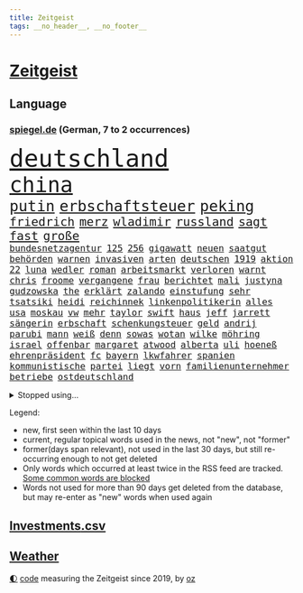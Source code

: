 ```yaml
---
title: Zeitgeist
tags: __no_header__, __no_footer__
---
```


# [Zeitgeist](https://oliz.io/zeitgeist/)

## Language

<h3><a href="https://www.spiegel.de" target="_blank">spiegel.de</a> (German, 7 to 2 occurrences)</h3>
<p style="font-family:monospace">
<span style="font-size:32pt"><a href="news_links.html#deutschland" class="current">deutschland</a></span>
<br>
<span style="font-size:28pt"><a href="news_links.html#china" class="current">china</a></span>
<br>
<span style="font-size:20pt"><a href="news_links.html#putin" class="current">putin</a></span>
<span style="font-size:20pt"><a href="news_links.html#erbschaftsteuer" class="new">erbschaftsteuer</a></span>
<span style="font-size:20pt"><a href="news_links.html#peking" class="current">peking</a></span>
<br>
<span style="font-size:16pt"><a href="news_links.html#friedrich" class="current">friedrich</a></span>
<span style="font-size:16pt"><a href="news_links.html#merz" class="current">merz</a></span>
<span style="font-size:16pt"><a href="news_links.html#wladimir" class="current">wladimir</a></span>
<span style="font-size:16pt"><a href="news_links.html#russland" class="current">russland</a></span>
<span style="font-size:16pt"><a href="news_links.html#sagt" class="current">sagt</a></span>
<span style="font-size:16pt"><a href="news_links.html#fast" class="current">fast</a></span>
<span style="font-size:16pt"><a href="news_links.html#große" class="current">große</a></span>
<br>
<span style="font-size:12pt"><a href="news_links.html#bundesnetzagentur" class="current">bundesnetzagentur</a></span>
<span style="font-size:12pt"><a href="news_links.html#125" class="current">125</a></span>
<span style="font-size:12pt"><a href="news_links.html#256" class="new">256</a></span>
<span style="font-size:12pt"><a href="news_links.html#gigawatt" class="new">gigawatt</a></span>
<span style="font-size:12pt"><a href="news_links.html#neuen" class="current">neuen</a></span>
<span style="font-size:12pt"><a href="news_links.html#saatgut" class="new">saatgut</a></span>
<span style="font-size:12pt"><a href="news_links.html#behörden" class="current">behörden</a></span>
<span style="font-size:12pt"><a href="news_links.html#warnen" class="current">warnen</a></span>
<span style="font-size:12pt"><a href="news_links.html#invasiven" class="current">invasiven</a></span>
<span style="font-size:12pt"><a href="news_links.html#arten" class="current">arten</a></span>
<span style="font-size:12pt"><a href="news_links.html#deutschen" class="current">deutschen</a></span>
<span style="font-size:12pt"><a href="news_links.html#1919" class="new">1919</a></span>
<span style="font-size:12pt"><a href="news_links.html#aktion" class="current">aktion</a></span>
<span style="font-size:12pt"><a href="news_links.html#22" class="current">22</a></span>
<span style="font-size:12pt"><a href="news_links.html#luna" class="current">luna</a></span>
<span style="font-size:12pt"><a href="news_links.html#wedler" class="new">wedler</a></span>
<span style="font-size:12pt"><a href="news_links.html#roman" class="current">roman</a></span>
<span style="font-size:12pt"><a href="news_links.html#arbeitsmarkt" class="current">arbeitsmarkt</a></span>
<span style="font-size:12pt"><a href="news_links.html#verloren" class="current">verloren</a></span>
<span style="font-size:12pt"><a href="news_links.html#warnt" class="current">warnt</a></span>
<span style="font-size:12pt"><a href="news_links.html#chris" class="current">chris</a></span>
<span style="font-size:12pt"><a href="news_links.html#froome" class="new">froome</a></span>
<span style="font-size:12pt"><a href="news_links.html#vergangene" class="current">vergangene</a></span>
<span style="font-size:12pt"><a href="news_links.html#frau" class="current">frau</a></span>
<span style="font-size:12pt"><a href="news_links.html#berichtet" class="current">berichtet</a></span>
<span style="font-size:12pt"><a href="news_links.html#mali" class="current">mali</a></span>
<span style="font-size:12pt"><a href="news_links.html#justyna" class="new">justyna</a></span>
<span style="font-size:12pt"><a href="news_links.html#gudzowska" class="new">gudzowska</a></span>
<span style="font-size:12pt"><a href="news_links.html#the" class="current">the</a></span>
<span style="font-size:12pt"><a href="news_links.html#erklärt" class="current">erklärt</a></span>
<span style="font-size:12pt"><a href="news_links.html#zalando" class="new">zalando</a></span>
<span style="font-size:12pt"><a href="news_links.html#einstufung" class="current">einstufung</a></span>
<span style="font-size:12pt"><a href="news_links.html#sehr" class="current">sehr</a></span>
<span style="font-size:12pt"><a href="news_links.html#tsatsiki" class="new">tsatsiki</a></span>
<span style="font-size:12pt"><a href="news_links.html#heidi" class="current">heidi</a></span>
<span style="font-size:12pt"><a href="news_links.html#reichinnek" class="current">reichinnek</a></span>
<span style="font-size:12pt"><a href="news_links.html#linkenpolitikerin" class="current">linkenpolitikerin</a></span>
<span style="font-size:12pt"><a href="news_links.html#alles" class="current">alles</a></span>
<span style="font-size:12pt"><a href="news_links.html#usa" class="current">usa</a></span>
<span style="font-size:12pt"><a href="news_links.html#moskau" class="current">moskau</a></span>
<span style="font-size:12pt"><a href="news_links.html#vw" class="current">vw</a></span>
<span style="font-size:12pt"><a href="news_links.html#mehr" class="current">mehr</a></span>
<span style="font-size:12pt"><a href="news_links.html#taylor" class="current">taylor</a></span>
<span style="font-size:12pt"><a href="news_links.html#swift" class="current">swift</a></span>
<span style="font-size:12pt"><a href="news_links.html#haus" class="current">haus</a></span>
<span style="font-size:12pt"><a href="news_links.html#jeff" class="current">jeff</a></span>
<span style="font-size:12pt"><a href="news_links.html#jarrett" class="new">jarrett</a></span>
<span style="font-size:12pt"><a href="news_links.html#sängerin" class="current">sängerin</a></span>
<span style="font-size:12pt"><a href="news_links.html#erbschaft" class="new">erbschaft</a></span>
<span style="font-size:12pt"><a href="news_links.html#schenkungsteuer" class="new">schenkungsteuer</a></span>
<span style="font-size:12pt"><a href="news_links.html#geld" class="current">geld</a></span>
<span style="font-size:12pt"><a href="news_links.html#andrij" class="new">andrij</a></span>
<span style="font-size:12pt"><a href="news_links.html#parubi" class="new">parubi</a></span>
<span style="font-size:12pt"><a href="news_links.html#mann" class="current">mann</a></span>
<span style="font-size:12pt"><a href="news_links.html#weiß" class="current">weiß</a></span>
<span style="font-size:12pt"><a href="news_links.html#denn" class="current">denn</a></span>
<span style="font-size:12pt"><a href="news_links.html#sowas" class="new">sowas</a></span>
<span style="font-size:12pt"><a href="news_links.html#wotan" class="new">wotan</a></span>
<span style="font-size:12pt"><a href="news_links.html#wilke" class="current">wilke</a></span>
<span style="font-size:12pt"><a href="news_links.html#möhring" class="new">möhring</a></span>
<span style="font-size:12pt"><a href="news_links.html#israel" class="current">israel</a></span>
<span style="font-size:12pt"><a href="news_links.html#offenbar" class="current">offenbar</a></span>
<span style="font-size:12pt"><a href="news_links.html#margaret" class="current">margaret</a></span>
<span style="font-size:12pt"><a href="news_links.html#atwood" class="new">atwood</a></span>
<span style="font-size:12pt"><a href="news_links.html#alberta" class="new">alberta</a></span>
<span style="font-size:12pt"><a href="news_links.html#uli" class="current">uli</a></span>
<span style="font-size:12pt"><a href="news_links.html#hoeneß" class="current">hoeneß</a></span>
<span style="font-size:12pt"><a href="news_links.html#ehrenpräsident" class="new">ehrenpräsident</a></span>
<span style="font-size:12pt"><a href="news_links.html#fc" class="current">fc</a></span>
<span style="font-size:12pt"><a href="news_links.html#bayern" class="current">bayern</a></span>
<span style="font-size:12pt"><a href="news_links.html#lkwfahrer" class="new">lkwfahrer</a></span>
<span style="font-size:12pt"><a href="news_links.html#spanien" class="current">spanien</a></span>
<span style="font-size:12pt"><a href="news_links.html#kommunistische" class="new">kommunistische</a></span>
<span style="font-size:12pt"><a href="news_links.html#partei" class="current">partei</a></span>
<span style="font-size:12pt"><a href="news_links.html#liegt" class="current">liegt</a></span>
<span style="font-size:12pt"><a href="news_links.html#vorn" class="current">vorn</a></span>
<span style="font-size:12pt"><a href="news_links.html#familienunternehmer" class="new">familienunternehmer</a></span>
<span style="font-size:12pt"><a href="news_links.html#betriebe" class="current">betriebe</a></span>
<span style="font-size:12pt"><a href="news_links.html#ostdeutschland" class="current">ostdeutschland</a></span>
</p>
<details>
<summary>Stopped using...</summary>
<p class="former" style="font-size:12pt">
aufgerufen(1777) biden(1777) treffer(1777) genannt(1776) gerichtshof(1776) verteilt(1776) geäußert(1775) reich(1775) scheinen(1775) untersuchungen(1775) eindruck(1774) eis(1774) erklärte(1774) müssten(1774) software(1774) becker(1773) innenministerium(1773) bundespräsident(1772) dreimal(1772) eingestellt(1772) gerät(1772) konzerne(1772) scholz(1772) steinmeier(1772) stets(1772) verhaftet(1772) april(1771) besonderen(1771) bull(1771) morgen(1771) positionen(1771) red(1771) sicherheitskräfte(1771) sekunden(1770) vorbild(1770) welchem(1770) äußerungen(1770) gehe(1769) infektion(1769) lehrer(1769) rät(1769) sports(1769) tödliche(1769) amtszeit(1768) bedenken(1768) militärs(1768) zeitweise(1768) energiewende(1767) livestream(1767) messi(1767) nba(1767) oppositionelle(1767) philippinen(1767) position(1767) voran(1767) abgeordneten(1766) erhielt(1766) lügen(1766) verlangen(1766) werbung(1766) abstimmen(1765) forderte(1765) kopf(1765) opfern(1765) trainiert(1765) zinsen(1765) chefin(1763) erkrankung(1763) jüngste(1763) klimapolitik(1763) spekuliert(1763) treten(1763) expräsident(1762) kreis(1762) anhänger(1761) aufgenommen(1761) ermittlern(1760) berühmten(1759) geräte(1759) abgehört(1757) erwarten(1757) licht(1757) motiv(1756) mercedes(1755) nah(1754) näher(1754) störung(1754) klimaschutz(1753) überleben(1753) frankwalter(1751) reduzieren(1750) jürgen(1749) wahrscheinlich(1749) syrer(1748) gang(1747) größere(1745) hängen(1744) halbe(1742) schützt(1738) dramatischen(1737) erstochen(1737) automatisch(1736) einblicke(1726) liberalen(1726) karlsruhe(1719) abschluss(1716) langjährige(1666) autobauer(1659) expräsidenten(1650) vormarsch(1640) charles(1577) spiegelreporter(1533) musks(1455) nfl(1416) kursieren(1409) halbes(1397) mond(1387) außenministerin(1386) betrüger(1380) gestört(1375) loch(1349) weiten(1327) gezwungen(1292) mut(1281) beschuss(1264) unmittelbar(1252) eingetroffen(1250) langsam(1248) microsoft(1245) kasse(1244) besetzten(1239) finanzierung(1228) schlamm(1205) prinzessin(1187) sinne(1176) thüringens(1149) fahrgäste(1148) baum(1145) genauer(1142) dramatische(1141) legal(1129) islamisten(1128) nation(1106) schickte(1084) branchen(1060) angreifen(1055) lionel(1046) versehen(1044) pjöngjang(1036) todesstrafe(1023) songs(1013) flugabwehr(1012) gesprengt(1006) redet(1001) jüdische(994) lauter(994) liberale(994) wechselte(993) gedroht(991) reisende(982) größeren(972) kieler(968) gegründet(957) vermögen(942) marode(937) bremst(929) jäger(927) lauf(921) schweres(917) unruhe(917) außergewöhnlich(903) duisburg(895) miami(875) arabischen(832) diebstahl(830) schlagabtausch(819) gespielt(799) zahlungen(796) stellvertretende(781) fußballem(777) zweifelt(739) knie(732) körperliche(730) völkermord(728) sperre(720) unten(720) schwachen(717) rekonstruktion(715) franziska(710) fehlte(690) ausbruch(687) horst(687) eustaaten(686) ddr(673) nominierung(669) böse(663) spiegelredakteurin(653) adam(650) abschiebung(644) versammelt(644) unterschätzt(639) beyoncé(638) student(635) magic(631) gestritten(627) bedrängnis(615) wahre(608) mindestlohn(606) teamkollegen(602) schritte(596) geschützt(594) wahr(591) athen(590) anthony(584) pep(583) cdu/csu(581) gesetzliche(580) senator(569) spiegelredakteur(566) potsdam(565) zweieinhalb(563) korrigiert(555) justin(550) gerieten(540) ausmacht(538) raf(535) riesiger(531) jenseits(530) schülerinnen(529) wirtschaftskrise(527) sophia(525) verstappen(517) auftreten(513) kriegsführung(511) dokumentation(508) dominierte(503) drin(503) 2029(500) einbruch(498) ernannt(496) spielten(496) unseres(496) bedingung(494) bürgerkrieg(491) gutachten(490) systematisch(476) beweist(475) publikums(473) euphorie(470) parkplatz(468) beliebtesten(464) späten(462) vermitteln(456) spanier(452) fdppolitiker(450) neueste(447) verspätungen(441) herum(439) eingesperrt(437) evakuierungen(435) papa(431) smith(431) white(426) indische(425) warnte(419) talent(415) beschert(414) weltraum(412) attestiert(408) inlandsgeheimdienst(398) merkt(392) geurteilt(388) tanzte(384) verzweifelt(383) erschießt(378) zögern(378) mittag(372) nächstes(372) finger(370) autokraten(369) siedler(367) konzernchef(364) karlsruher(360) kurzzeitig(356) organisierte(353) organisationen(349) beweis(348) verwandelt(346) abgesetzt(345) geschaffen(344) ngos(343) winkt(342) bewirbt(340) eingestuft(340) teller(339) anlässlich(337) energiepreise(333) washingtons(333) stärkt(332) krankenkassen(331) ausgerichtet(328) dreieinhalb(328) annäherung(326) kleinkinder(326) bka(325) jordanien(323) verwandten(322) strohe(319) eilt(317) veranstaltungen(314) adhs(313) dauer(310) antisemitischen(308) maler(306) harmlos(305) gestimmt(302) qualifiziert(302) aussterben(301) bröning(297) mitgeteilt(297) paartherapeutin(297) exemplare(296) leere(296) gebäuden(293) jake(291) überzieht(290) überlegt(289) bundesrat(287) exchef(285) gelder(285) grab(285) millionenbetrag(284) 72(283) kongress(280) pedro(278) hochschulen(277) klimaziele(277) erschienen(275) altkanzler(274) zuschüsse(274) bruttoinlandsprodukt(273) bundesbank(273) 500000(272) abgestimmt(272) töne(271) brandanschlag(269) unbekannter(269) 57(267) betreuung(265) versus(265) drohung(264) unionsfraktion(264) angemeldet(263) demontiert(263) postet(263) realistisch(260) verzögerungen(259) leichte(257) fasziniert(256) steuer(255) ergab(251) general(251) veruntreut(249) spielraum(246) tiefstand(243) marsalek(241) preisunterschied(241) wiederum(241) ratschläge(240) steigert(238) afrikas(236) schlagzeuger(236) kriegsrecht(234) souveränität(233) angeklagten(232) bot(232) entsprechendes(232) 54(231) halbinsel(231) jonas(231) flagge(230) kaninchen(230) lernte(230) abwarten(229) aktivitäten(229) begnadigung(229) griffen(226) usbehörde(226) milliardenschwere(225) ämter(225) erbeutet(224) gläubigen(224) ingolstadt(223) rücksicht(222) verbreitete(222) familiengeschichte(219) augenzeugen(218) jene(216) urheber(215) gekostet(212) australier(211) bangkok(211) aufgefallen(210) werten(205) geisel(204) heidelberg(204) gesunde(203) winde(203) lernt(201) posts(201) verbesserung(201) beauftragt(200) lärm(200) manuela(200) premiere(200) notenbank(199) anreise(198) tausender(198) schockanrufen(197) ausgabe(195) unterzeichnet(192) user(192) bequem(191) boom(191) filmstars(191) entwickelte(190) lea(190) berlinerin(188) aufbauen(187) verfassungsbeschwerde(187) revolutionieren(186) spielberg(185) beherrscht(184) fatale(184) fix(184) lübeck(184) witkoff(184) abitur(183) marie(183) oper(183) schranken(183) schwestern(182) verträge(181) usaid(180) faszination(179) boston(178) siege(178) hilfsgütern(176) verschafft(173) längerer(172) pech(172) auszug(171) grenzregion(171) langfristigen(171) opa(171) wuppertal(171) aufatmen(170) saniert(170) taktik(170) einschätzen(168) slogan(167) ärzten(167) systems(166) tunnel(166) verübt(166) südostasien(165) brücken(164) bewertet(163) gesamtes(163) überzahl(163) konzentriert(162) luis(162) diplomat(160) rekonstruiert(160) 24jährigen(159) 1860(158) bulgarische(158) chinageschäft(158) gesungen(158) geht’s(157) grausame(157) 56(156) detmold(156) erhöhung(156) hingelegt(155) wunden(155) zwischendurch(155) banknoten(154) detail(154) geburtstags(154) inter(154) verdammt(154) beteiligte(153) bär(153) büttner(153) ifo(153) munich(153) wahrzeichen(153) bundesweiten(152) statistik(151) ungerecht(151) wiederaufnahme(151) no(149) rütteln(149) schriftsteller(149) taucher(149) zielt(149) drohnenattacke(148) experimente(148) flügen(147) schwesig(147) zivilbevölkerung(147) kürzer(146) marinemanöver(146) charkiw(145) gießen(144) clark(143) gigantischen(143) jahrelanger(143) prozesses(141) netanyahuregierung(140) poleposition(140) qualifying(140) überschreitet(140) freispruch(139) erkelenz(138) freistaat(138) junta(138) kalender(138) tirol(138) archäologen(137) fußstapfen(137) airbnb(135) josh(135) ablaufen(134) humanitären(134) stützpunkte(134) tourismus(134) gwyneth(133) lipowitz(133) paltrow(133) podium(133) tatsächliche(133) vortag(133) geburtenrate(132) gewünscht(132) reiseziele(132) musikerin(131) reserviert(131) taiwans(131) begraben(130) zurückkehren(130) knast(129) lyon(128) ostern(128) siedlern(128) wertvolle(128) aufschluss(127) ermordete(127) juliane(127) spiegelreporterin(127) bemerkenswerter(126) handwerker(126) datenvolumen(125) enormen(125) michigan(125) carrie(124) fahrräder(124) erwähnte(123) goldene(123) propagandavideo(123) rückten(123) ausspioniert(122) brandenburgs(122) evakuieren(122) fernverkehr(122) mordverdachts(122) 2003(121) hasan(121) kultusminister(121) booker(120) cory(120) iris(120) renault(120) rüstungsgeschäft(120) sonntagmorgen(120) wanken(120) weinen(120) messe(119) schulz(119) sozialausgaben(119) abgelöst(118) mini(118) nintendo(118) wall(118) ermahnt(117) geeignet(117) inspiriert(117) jusochef(117) linkenabgeordnete(117) türmer(117) umgehend(117) abzuwarten(116) handelsverband(116) kämpften(116) messis(116) notlage(116) stalker(116) kürzester(115) verkäufe(115) wrack(115) neuköllner(114) römischen(114) würdigen(114) zollkeule(114) überflutungen(114) bildungsministerium(113) abgaben(112) katholiken(112) ministerin(112) ungleich(112) jungtiere(111) finanzministerium(110) portal(110) journal(109) parteiinterne(109) wohnsitz(109) hindernis(108) tue(108) label(107) südamerika(107) verpflichtung(107) archäologie(106) beharrt(106) handgepäck(106) haushaltsausschuss(106) intensiv(105) lebewesen(105) pfannen(105) sparkurs(105) 63(104) emotionaler(104) lästert(103) neuauflage(103) beweismittel(102) hobby(102) 15jährigen(101) gepäck(101) ärmeren(101) kabine(100) niedriger(100) interessenten(99) klassenfahrt(99) elektroantrieb(98) farce(98) kippt(98) kremlsprecher(98) meistertitel(98) politikum(98) mahmoud(97) aufholen(96) katherina(96) summer(96) indiana(95) therapien(95) vorsatz(95) bundeswirtschaftsministerin(94) cam(94) gastronomie(94) grenzt(94) heikle(94) lukas(94) vertagt(94) andrea(93) carolin(93) spiegelteam(93) rumort(92) schimpft(92) erholen(91) geiselvideo(91) guinnessbuch(91) hofer(91) konsumgeständnis(91) nordamerika(91) schwindel(91) trail(91) türmen(91) vernichtung(91) wanderweg(91) annahmen(90) gehege(90) iraner(90) merzregierung(90) peak(90) weltberühmten(90) 99(89) außergewöhnlichen(89) bundesfinanzminister(89) flaute(89) gonzález(89) grausamen(89) hubig(89) jette(89) lee(89) mclarenfahrer(89) neuverschuldung(89) nietzard(89) tagelange(89) anbauen(88) emfinale(88) haag(88) hisst(88) lehrerverband(88) medizinischer(88) plagiatsvorwürfe(88) saporischschja(88) transfeindlichkeit(88) weltbild(88) zusammenbruch(88) ausgelesen(87) lohnkosten(87) polizeiangaben(87) sexvideos(87) tiefsee(87) 122(86) andy(86) bürokratieabbau(86) beisein(85) charlotte(85) likes(85) regierende(85) spdlandesverband(85) theorien(85) töteten(85) dünn(84) entspannen(84) formel1weltmeister(84) riskant(84) ausgetreten(83) ausnahmegenehmigung(83) verteilung(83) vorm(83) wadephuls(83) abstecher(82) amazonas(82) aufsehenerregenden(82) finaleinzug(82) leverkusener(82) populär(82) schwierigste(82) touretappe(82) 69(81) anblick(81) diane(81) einseitig(81) schleppte(81) stellvertretender(81) 50jährige(80) anwältin(80) kleinsten(80) reine(80) schnappte(80) vegetarische(80) arbeitszeit(79) fritzi(79) glückwünschen(79) herausgeber(79) nazivergangenheit(79) saudiarabischen(79) wandelte(79) cruise(78) curtis(78) symbole(78) verbrannt(78) desantis(77) norddeutschland(77) techunternehmen(77) u(77) vereinbaren(77) aktivismus(76) beschreiben(76) bizarre(76) einbringen(76) gilmore(76) nachtragend(76) sandler(76) sanierungen(76) staatsgäste(76) vollzieht(76) zwischenstopp(76) gesamtsieg(75) mittelstaedt(75) verzweifeln(75) 2002(74) blüten(74) erdogan(74) kunde(74) rechtsextremismus(74) schnellsten(74) wetterlage(74) gestohlene(73) politikwechsel(73) rambo(73) schwerfällt(73) urheberrecht(73) entführen(72) fahrerinnen(72) fies(72) gesundheitsministerin(72) heilig(72) kardashian(72) trauern(72) warken(72) antwortet(71) entsendet(71) gereinigt(71) gigabyte(71) massen(71) neurowissenschaftler(71) neutralität(71) proben(71) schrittweise(71) erpressen(70) erwirbt(70) evie(70) füttern(70) grillmeisterschaft(70) ideal(70) kreise(70) brettspiele(69) ferienwohnungen(69) ibrahim(69) längeren(69) schadsoftware(69) spektrum(69) stagnation(69) trio(69) unterbrechen(69) wetteraufzeichnungen(69) coast(68) exotische(68) xmal(68) cyberkriminelle(67) differenzen(67) handelsgespräche(67) jule(67) mg(67) wirt(67) ausgebaut(66) exklusiven(66) jugendgruppe(66) senior(66) sensationell(66) terrasse(66) unwahrscheinliche(66) digitalisierung(65) drehbuch(65) extremistischer(65) kräften(65) maus(65) nebenrolle(65) stahl(65) stau(65) verurteilter(65) alnassr(64) fehlerhafte(64) krisensaison(64) pendlerpauschale(64) wärmepumpe(64) beobachteten(63) desinformation(63) fukushima(63) hilfssystem(63) hungernden(63) intensivstation(63) schwächeln(63) skandinavien(63) zechprellerei(63) blitzeinschlag(62) defizite(62) zurückholen(62) aggressiven(61) diabetes(61) errechnet(61) exaußenministerin(61) imagewandel(61) korruptionsaffäre(61) magnum(61) ausführlich(60) blatten(60) carsharinganbieter(60) einzuführen(60) hassan(60) immunsystem(60) miles(60) patientin(60) brantner(59) durchkreuzte(59) eingebracht(59) gletscherabbruch(59) lesbar(59) traditionshaus(59) verhandlungsgeschick(59) bergsturz(58) geröll(58) gletschersturz(58) grünejugendchefin(58) hsvfans(58) kulturschaffende(58) mecklenburgvorpommerns(58) patientinnen(58) alpendorf(57) basieren(57) bergrutsch(57) herhalten(57) kompetenzen(57) sorten(57) stadien(57) verstappens(57) wiederholte(57) ereignete(56) hunderter(56) krasavice(56) künstlern(56) plenarsaal(56) topmanager(56) verschleppten(56) verzögerung(56) vorletzten(56) nadine(55) paramount(55) parlamentarier(55) vorgedrungen(55) wasserkrise(55) amoklauf(54) angehen(54) blechlawine(54) genießt(54) grandslamturnier(54) macrons(54) magabewegung(54) schwangerschaftswoche(54) shirin(54) staatsamt(54) abwehr(53) ausstattung(53) entziffern(53) erträglichen(53) tierarten(53) cansın(52) goldschakal(52) lämmer(52) nuklearanlage(52) oberkörper(52) wohnmobile(52) ähnelt(52) befanden(51) braune(51) bronze(51) kerstin(51) passagierflugzeug(51) stahlindustrie(51) todesurteil(51) farken(50) finanzier(50) knackt(50) waggons(50) atmen(49) beeindruckenden(49) eingefangen(49) favoritin(49) intimität(49) schlachten(49) öldepot(49) brennenden(48) capri(48) engagiert(48) fußballnationalspielerin(48) moritz(48) verkehrsministerium(48) verstrichen(48) ankurbeln(47) emtitel(47) ferraris(47) kritikerin(47) lebensgrundlage(47) li(47) ärgern(47) stränden(46) tickets(46) unbegrenzte(46) wirtschaftswachstum(46) zünden(46) adriana(45) appellieren(45) ghostwriter(45) lauten(45) leblos(45) bradshaw(44) deutschpolnischen(44) eintrittsalter(44) improvisierten(43) miniwachstum(43) registrierung(43) virtuelle(43) wdr(43) airline(42) feldzug(42) produkt(42) sergio(42) erhöhte(41) mikroplastik(41) sicherte(41) tiflis(41) wählergruppen(41) agrarminister(40) angola(40) bewerten(40) geschwächt(40) glaubwürdigkeit(40) hommage(40) millionenschweren(40) trainingslager(40) turniers(40) videovergleich(40) 1903(39) carter(39) cowboy(39) musikfestivals(39) nichtregierungsorganisationen(39) stücke(39) taylorjohnson(39) verwiesen(39) alois(38) anhaltender(38) egon(38) fernsehgarten(38) greifswald(38) kriegskurs(38) lindsay(38) oberleitung(38) umgekommen(38) vermeintlich(38) überwachen(38) baldige(37) celsius(37) herd(37) ragt(37) renate(37) überaus(37) billion(36) flaschenpost(36) toll(36) cduwirtschaftsministerin(35) meisterschaften(35) nassen(35) relevante(35) sommerferien(35) ständiges(35) teiler(35) gamer(34) umliegende(34) craig(33) ködern(33) nottingham(33) psychischer(33) ambitioniert(32) beschränken(32) falschem(32) großfamilien(32) kratzt(32) verfasst(32) 26jährige(31) born(31) brombachsee(31) erreger(31) jahrhunderten(31) profitierte(31) rassismusvorwürfen(31) wirksam(31) hotelier(30) cartertour(29) elba(29) frankreichrundfahrt(29) idris(29) kartelle(29) kontinente(29) musikalisch(29) philadelphia(29) schlechtere(29) verenden(29) völkern(29) 67(28) ausweichen(28) bedeuteten(28) beschränkungen(28) reiseziel(28) vizechef(28) zerpflückt(28) einsätze(27) geschrumpft(27) lebensmitteln(27) umfragewerte(27) besatzung(26) blamieren(26) klimafolgen(26) medienholding(26) monieren(26) optisch(26) smartphonetarife(26) wacken(26) zusammenhängen(26) überhöhte(26) bouffier(25) burkhard(25) ertrinken(25) flirt(25) urlaubsregion(25) austragen(24) brisant(24) finanzexperten(24) flotte(24) gelbe(24) regierungsagenda(24) republikanern(24) richterstreit(24) untergrund(24) verletzter(24) ablenkung(23) antisemitismusvorwürfe(23) cbs(23) komponist(23) reichstag(23) wegfall(23) bundesdeutschen(22) ernüchterung(22) geht's(22) gohrischheide(22) hiphop(22) kraftwerk(22) rekordhitze(22) richterkandidatin(22) zollpläne(22) abgenommen(21) auslöste(21) buddy(21) cduministerin(21) datenanalyse(21) rettungsmission(21) schüchternheit(21) umsatzstärkste(21) wegovy(21) 52(20) algorithmen(20) drauf(20) einfuhren(20) maralago(20) mr(20) offenem(20) peloton(20) testspiel(20) unbequem(20) versenkt(20) doktorarbeit(19) eile(19) gehorsam(19) klemm(19) landwirtschaftsministeriums(19) liter(19) philippinischen(19) socialmediapost(19) umstieg(19) vorschlagen(19) abgekommen(18) aufgeklärt(18) brüdern(18) favorisiert(18) friedensgespräche(18) millionengeschäft(18) naturgewalt(18) ostküste(18) rechtlich(18) torsten(18) covorsitzende(17) dosb(17) ereignissen(17) heikel(17) tatsächlich …(17) vorräte(17) abgewählt(16) badekleidung(16) basketballstar(16) gewinnzone(16) kletterkünste(16) vergibt(16) 55jähriger(15) abgestürzten(15) ahnung(15) emmynominierung(15) erlaubnis(15) gesten(15) komplex(15) patriotsysteme(15) reiselust(15) ressorts(15) unbeirrt(15) vermeintlicher(15) weiterverhandeln(15) ärmelkanal(15) 737(14) betrugsvorwurf(14) ismaik(14) murdoch(14) putschversuchs(14) sommerferiendebatte(14) usfirma(14) entwendeten(13) gebucht(13) hardliner(13) moraes(13) strandes(13) verreisen(13) arbeitslose(12) festigen(12) followern(12) judenhass(12) kinofilms(12) rasantem(12) brandt(11) kimodelle(11) unsinn(11)
</p>
</details>
<p>Legend:
<ul>
<li><span class="new">new</span>, first seen within the last 10 days</li>
<li><span class="current">current</span>, regular topical words used in the news, not "new", not "former"</li>
<li><span class="former">former(days span relevant)</span>, not used in the last 30 days, but still re-occurring enough to not get deleted</li>
<li>Only words which occurred at least twice in the RSS feed are tracked. <a href="language/filters.py">Some common words are blocked</a></li>
<li>Words not used for more than 90 days get deleted from the database, but may re-enter as "new" words when used again</li>
</ul>
</p>

## [Investments](investments.html)[.csv](investments.csv)

## [Weather](weather.html)

<footer>
<a href="javascript:toggleTheme()" class="nav">🌓</a>
<a href="https://github.com/ooz/zeitgeist">code</a> measuring the Zeitgeist since 2019, by <a href="https://oliz.io">oz</a>
</footer>

